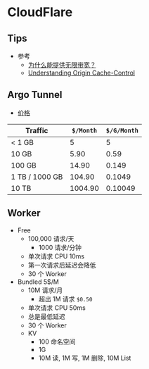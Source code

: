 # CloudFlare

## Tips

* 参考
  * [为什么能提供无限带宽？](https://webmasters.stackexchange.com/a/88685)
  * [Understanding Origin Cache-Control](https://support.cloudflare.com/hc/en-us/articles/115003206852-Understanding-Origin-Cache-Control)

## Argo Tunnel
* [价格](https://support.cloudflare.com/hc/zh-cn/articles/115000224192)

| Traffic        | `$/Month` | `$/G/Month` |
| -------------- | --------- | ----------- |
| < 1 GB         | 5         | 5           |
| 10 GB          | 5.90      | 0.59        |
| 100 GB         | 14.90     | 0.149       |
| 1 TB / 1000 GB | 104.90    | 0.1049      |
| 10 TB          | 1004.90   | 0.10049     |

## Worker

* Free
  * 100,000 请求/天
    * 1000 请求/分钟
  * 单次请求 CPU 10ms 
  * 第一次请求后延迟会降低
  * 30 个 Worker
* Bundled 5$/M
  * 10M 请求/月
    * 超出 1M 请求 `$0.50`
  * 单次请求 CPU 50ms
  * 总是最低延迟
  * 30 个 Worker
  * KV
    * 100 命名空间
    * 1G
    * 10M 读, 1M 写, 1M 删除, 10M List
